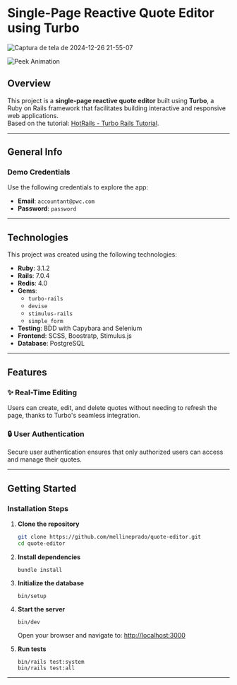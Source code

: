 # Single-Page Reactive Quote Editor using Turbo

![Captura de tela de 2024-12-26 21-55-07](https://github.com/user-attachments/assets/6c99ff78-c092-4862-86d7-99c666d948e9)

![Peek Animation](https://github.com/mellineprado/quote-editor/assets/113559324/ce7e4d14-219c-4416-87aa-4cc02c75eb24)

## Overview

This project is a **single-page reactive quote editor** built using **Turbo**, a Ruby on Rails framework that facilitates building interactive and responsive web applications.  
Based on the tutorial: [HotRails - Turbo Rails Tutorial](https://www.hotrails.dev/turbo-rails).

---

## General Info

### Demo Credentials
Use the following credentials to explore the app:
- **Email**: `accountant@pwc.com`
- **Password**: `password`

---

## Technologies

This project was created using the following technologies:

- **Ruby**: 3.1.2  
- **Rails**: 7.0.4  
- **Redis**: 4.0  
- **Gems**:
  - `turbo-rails`
  - `devise`
  - `stimulus-rails`
  - `simple_form`
- **Testing**: BDD with Capybara and Selenium  
- **Frontend**: SCSS, Boostratp, Stimulus.js 
- **Database**: PostgreSQL  

---

## Features

### ✨ Real-Time Editing  
Users can create, edit, and delete quotes without needing to refresh the page, thanks to Turbo's seamless integration.

### 🔒 User Authentication  
Secure user authentication ensures that only authorized users can access and manage their quotes.

---

## Getting Started

### Installation Steps

1. **Clone the repository**  
   ```bash
   git clone https://github.com/mellineprado/quote-editor.git
   cd quote-editor
   ```

2. **Install dependencies**  
   ```
   bundle install
   ```

3. **Initialize the database**  
   ```
   bin/setup
   ```

4. **Start the server**  
   ```
   bin/dev
   ```
   Open your browser and navigate to: [http://localhost:3000](http://localhost:3000)

5. **Run tests**  
   ```
   bin/rails test:system
   bin/rails test:all
   ```

---

